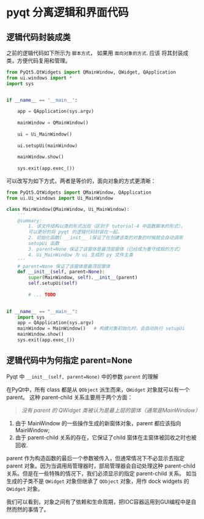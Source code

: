 # pyqt 分离逻辑和界面代码

## 逻辑代码封装成类

之前的逻辑代码如下所示为 `脚本方式`， 如果用 `面向对象的方式`. 应该
将其封装成类，方便代码复用和管理。

``` python
from PyQt5.QtWidgets import QMainWindow, QWidget, QApplication
from ui.windows import *
import sys


if __name__ == '__main__':
    
    app = QApplication(sys.argv)
    
    mainWindow = QMainWindow()
    
    ui = Ui_MainWindow()
    
    ui.setupUi(mainWindow)
    
    mainWindow.show()
    
    sys.exit(app.exec_())
```

可以改写为如下方式，两者是等价的，面向对象的方式更清晰：

```python
from PyQt5.QtWidgets import QMainWindow, QApplication
from ui.Ui_windows import Ui_MainWindow

class MainWindow(QMainWindow, Ui_MainWindow):
    '''
    @summary:
        1. 该文件结构以类的形式出现（区别于 tutorial-4 中函数脚本的形式），
        可以更好的将 pyqt 的逻辑代码封装在一起。
        2. 初始化函数( __init__ )保证了在创建该类的对象的时候就会自动调用
        setupUi 函数
        3. parent=None 保证了该窗体是最顶层窗体（已经成为墨守成规的方式）
        4. Ui_MainWindow 为 ui 生成的 py 文件主类
    '''
    # parent=None 保证了该窗体是最顶层窗体
    def __init__(self, parent=None):
        super(MainWindow, self).__init__(parent)
        self.setupUi(self)
        
        # ... TODO
        

if __name__ == "__main__":
    import sys
    app = QApplication(sys.argv)
    mainWindow = MainWindow()   # 构建对象初始化时，会自动执行 setupUi
    mainWindow.show()
    sys.exit(app.exec_())
```


## 逻辑代码中为何指定 parent=None
Pyqt 中 `__init__(self, parent=None)` 中的参数 `parent` 的理解


在PyQt中，所有 class 都是从 `QObject` 派生而来，`QWidget` 对象就可以有一个parent。
这种 parent-child 关系主要用于两个方面：

> *没有 parent 的 QWidget 类被认为是最上层的窗体（通常是MainWindow）* 

1. 由于 MainWindow 的一些操作生成的新窗体对象，parent 都应该指向 MainWindow;
2. 由于 parent-child 关系的存在，它保证了child 窗体在主窗体被回收之时也被回收.

parent 作为构造函数的最后一个参数被传入，但通常情况下不必显示去指定 parent 对象。因为当调用局管理器时，部局管理器会自动处理这种 parent-child 关系。但是在一些特殊的情况下，我们必须显示的指定 parent-child 关系。 如当生成的子类不是 `QWidget` 对象但继承了 `QObject` 对象，用作 dock widgets 的 `QWidget` 对象。

我们可以看到，对象之间有了依赖和生命周期，把IOC容器运用到GUI编程中是自然而然的事情了。
